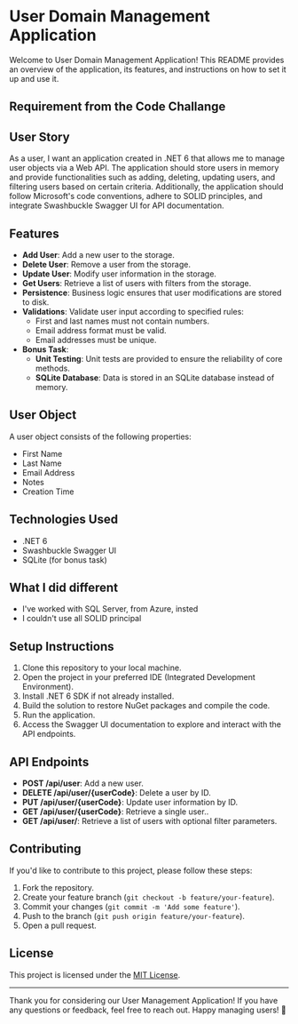 # User Domain Management Application

Welcome to User Domain Management Application! This README provides an overview of the application, its features, and instructions on how to set it up and use it.

## Requirement from the Code Challange
## User Story

As a user, I want an application created in .NET 6 that allows me to manage user objects via a Web API. The application should store users in memory and provide functionalities such as adding, deleting, updating users, and filtering users based on certain criteria. Additionally, the application should follow Microsoft's code conventions, adhere to SOLID principles, and integrate Swashbuckle Swagger UI for API documentation.

## Features

- **Add User**: Add a new user to the storage.
- **Delete User**: Remove a user from the storage.
- **Update User**: Modify user information in the storage.
- **Get Users**: Retrieve a list of users with filters from the storage.
- **Persistence**: Business logic ensures that user modifications are stored to disk.
- **Validations**: Validate user input according to specified rules:
  - First and last names must not contain numbers.
  - Email address format must be valid.
  - Email addresses must be unique.
- **Bonus Task**:
  - **Unit Testing**: Unit tests are provided to ensure the reliability of core methods.
  - **SQLite Database**: Data is stored in an SQLite database instead of memory.

## User Object

A user object consists of the following properties:
- First Name
- Last Name
- Email Address
- Notes
- Creation Time

## Technologies Used

- .NET 6
- Swashbuckle Swagger UI
- SQLite (for bonus task)

## What I did different
- I've worked with SQL Server, from Azure, insted
- I couldn't use all SOLID principal

## Setup Instructions

1. Clone this repository to your local machine.
2. Open the project in your preferred IDE (Integrated Development Environment).
3. Install .NET 6 SDK if not already installed.
4. Build the solution to restore NuGet packages and compile the code.
5. Run the application.
6. Access the Swagger UI documentation to explore and interact with the API endpoints.

## API Endpoints

- **POST /api/user**: Add a new user.
- **DELETE /api/user/{userCode}**: Delete a user by ID.
- **PUT /api/user/{userCode}**: Update user information by ID.
- **GET /api/user/{userCode}**: Retrieve a single user..
- **GET /api/user/**: Retrieve a list of users with optional filter parameters.

## Contributing

If you'd like to contribute to this project, please follow these steps:
1. Fork the repository.
2. Create your feature branch (`git checkout -b feature/your-feature`).
3. Commit your changes (`git commit -m 'Add some feature'`).
4. Push to the branch (`git push origin feature/your-feature`).
5. Open a pull request.

## License

This project is licensed under the [MIT License](LICENSE).

---

Thank you for considering our User Management Application! If you have any questions or feedback, feel free to reach out. Happy managing users! 🚀
